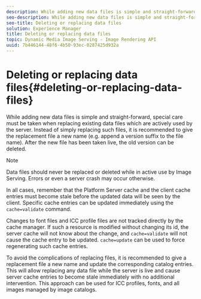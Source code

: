 ```yaml
---
description: While adding new data files is simple and straight-forward, special care must be taken when replacing existing data files which are actively used by the server. Instead of simply replacing such files, it is recommended to give the replacement file a new name (e.g. append a version suffix to the file name). After the new file has been taken live, the old version can be deleted.
seo-description: While adding new data files is simple and straight-forward, special care must be taken when replacing existing data files which are actively used by the server. Instead of simply replacing such files, it is recommended to give the replacement file a new name (e.g. append a version suffix to the file name). After the new file has been taken live, the old version can be deleted.
seo-title: Deleting or replacing data files
solution: Experience Manager
title: Deleting or replacing data files
topic: Dynamic Media Image Serving - Image Rendering API
uuid: 7b446144-48f6-4b50-93ec-0287425d932a
---
```


# Deleting or replacing data files{#deleting-or-replacing-data-files}

While adding new data files is simple and straight-forward, special care must be taken when replacing existing data files which are actively used by the server. Instead of simply replacing such files, it is recommended to give the replacement file a new name (e.g. append a version suffix to the file name). After the new file has been taken live, the old version can be deleted.

>[!NOTE]
>
>Data files should never be replaced or deleted while in active use by Image Serving. Errors or even a server crash may occur otherwise.

In all cases, remember that the Platform Server cache and the client cache entries must become stale before the updated data will be seen by the client. Specific cache entries can be updated immediately using the `cache=validate` command.

Changes to font files and ICC profile files are not tracked directly by the cache manager. If such a resource is modified without changing its id, the server cache will not know about the change, and `cache=validate` will not cause the cache entry to be updated. `cache=update` can be used to force regenerating such cache entries.

To avoid the complications of replacing files, it is recommended to give a replacement file a new name and update the corresponding catalog entries. This will allow replacing any data file while the server is live and cause server cache entries to become stale immediately with no additional intervention. This approach can be used for ICC profiles, fonts, and all images managed by image catalogs. 
